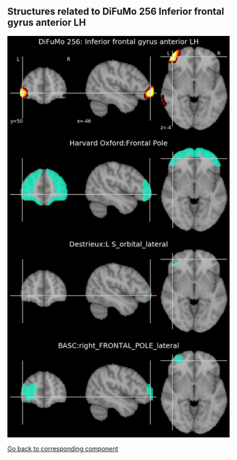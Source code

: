 


## Structures related to DiFuMo 256 Inferior frontal gyrus anterior LH

![141](141.jpg "Structures related to DiFuMo 256 Inferior frontal gyrus anterior LH")

[Go back to corresponding component](https://parietal-inria.github.io/DiFuMo/256/html/141.html)